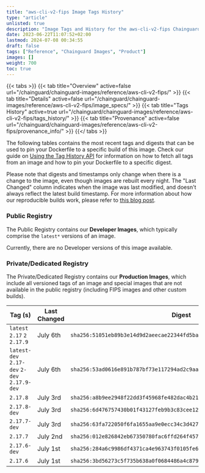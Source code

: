 ```yaml
---
title: "aws-cli-v2-fips Image Tags History"
type: "article"
unlisted: true
description: "Image Tags and History for the aws-cli-v2-fips Chainguard Image"
date: 2023-06-22T11:07:52+02:00
lastmod: 2024-07-08 00:34:55
draft: false
tags: ["Reference", "Chainguard Images", "Product"]
images: []
weight: 700
toc: true
---
```


{{< tabs >}}
{{< tab title="Overview" active=false url="/chainguard/chainguard-images/reference/aws-cli-v2-fips/" >}}
{{< tab title="Details" active=false url="/chainguard/chainguard-images/reference/aws-cli-v2-fips/image_specs/" >}}
{{< tab title="Tags History" active=true url="/chainguard/chainguard-images/reference/aws-cli-v2-fips/tags_history/" >}}
{{< tab title="Provenance" active=false url="/chainguard/chainguard-images/reference/aws-cli-v2-fips/provenance_info/" >}}
{{</ tabs >}}

The following tables contains the most recent tags and digests that can be used to pin your Dockerfile to a specific build of this image. Check our guide on [Using the Tag History API](/chainguard/chainguard-images/using-the-tag-history-api/) for information on how to fetch all tags from an image and how to pin your Dockerfile to a specific digest.

Please note that digests and timestamps only change when there is a change to the image, even though images are rebuilt every night. The "Last Changed" column indicates when the image was last modified, and doesn't always reflect the latest build timestamp. For more information about how our reproducible builds work, please refer to [this blog post](https://www.chainguard.dev/unchained/reproducing-chainguards-reproducible-image-builds).

### Public Registry
The Public Registry contains our **Developer Images**, which typically comprise the `latest*` versions of an image.

Currently, there are no Developer versions of this image available.

### Private/Dedicated Registry
The Private/Dedicated Registry contains our **Production Images**, which include all versioned tags of an image and special images that are not available in the public registry (including FIPS images and other custom builds).

| Tag (s)                                       | Last Changed | Digest                                                                    |
|-----------------------------------------------|--------------|---------------------------------------------------------------------------|
|  `latest` `2.17` `2` `2.17.9`                 | July 6th     | `sha256:51051eb89b3e14d9d2aeecae22344fd5baa76f2976141a14e613636ce4ca8320` |
|  `latest-dev` `2.17-dev` `2-dev` `2.17.9-dev` | July 6th     | `sha256:53ad0616e891b787bf73e117294ad2c9aa430279d8e8afeea0a77d13254e2a4f` |
|  `2.17.8`                                     | July 3rd     | `sha256:a8b9ee2948f22dd3f45968fe482dac4b216a57de758aef0c870529c8bf4d19fe` |
|  `2.17.8-dev`                                 | July 3rd     | `sha256:6d476757430b01f43127feb9b3c83cee12f8dad149c5f5b89eed27901ccb1abb` |
|  `2.17.7-dev`                                 | July 3rd     | `sha256:63fa722050f6fa1655aa9e0ecc34c3d427b30f27dc24523a074c3b030b95e242` |
|  `2.17.7`                                     | July 2nd     | `sha256:012e826842eb67350780fac6ffd264f457ae2cfcd005ba5db390bbb5af40d294` |
|  `2.17.6-dev`                                 | July 1st     | `sha256:284a6c9986df4371ca4e963743f0105fe6af590a7abadc59afed6e170c485790` |
|  `2.17.6`                                     | July 1st     | `sha256:3bd56273c5f735b638a0f0684486a4c879c9a768ec23b0226bcebd8a9096bc88` |

